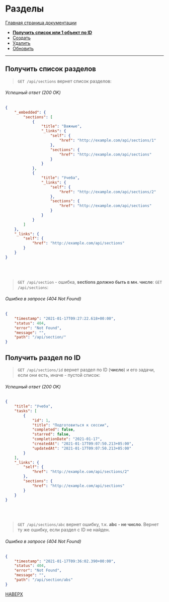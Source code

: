 # Разделы

[Главная страница документации](/README.md)

* **[Получить список или 1 объект по ID](/docs/section/section-get.md)**
* [Создать](/docs/section/section-create.md)   
* [Удалить](/docs/section/section-delete.md) 
* [Обновить](/docs/section/section-update.md)
---
## Получить список разделов
> `GET /api/sections` вернет список разделов:
###### Успешный ответ (200 OK)
```JSON
{
    "_embedded": {
        "sections": [
            {
                "title": "Важные",
                "_links": {
                    "self": {
                        "href": "http://example.com/api/sections/1"
                    },
                    "sections": {
                        "href": "http://example.com/api/sections"
                    }
                }
            },
            {
                "title": "Учеба",
                "_links": {
                    "self": {
                        "href": "http://example.com/api/sections/2"
                    },
                    "sections": {
                        "href": "http://example.com/api/sections"
                    }
                }
            }
        ]
    },
    "_links": {
        "self": {
            "href": "http://example.com/api/sections"
        }
    }
}
```
<br> <br>

> `GET /api/section` - ошибка, **sections должно быть в мн. числе**: `GET /api/sections`:
###### Ошибка в запросе (404 Not Found)
```JSON
{
    "timestamp": "2021-01-17T09:27:22.618+00:00",
    "status": 404,
    "error": "Not Found",
    "message": "",
    "path": "/api/section/"
}
```

## Получить раздел по ID
> `GET /api/sections/id` вернет раздел по ID (**число**) и его задачи, если они есть, иначе - пустой список:
###### Успешный ответ (200 OK)
```JSON
{
    "title": "Учеба",
    "tasks": [
        {
            "id": 1,
            "title": "Подготовиться к сессии",
            "completed": false,
            "starred": false,
            "completionDate": "2021-01-17",
            "createdAt": "2021-01-17T09:07:50.213+05:00",
            "updatedAt": "2021-01-17T09:07:50.213+05:00"
        }
    ],
    "_links": {
        "self": {
            "href": "http://example.com/api/sections/2"
        },
        "sections": {
            "href": "http://example.com/api/sections"
        }
    }
}
```
<br> <br>

> `GET /api/sections/abc` вернет ошибку, т.к. **abc - не число**. Вернет ту же ошибку, если раздел с ID не найден. 
###### Ошибка в запросе (404 Not Found)
```JSON
{
    "timestamp": "2021-01-17T09:36:02.390+00:00",
    "status": 404,
    "error": "Not Found",
    "message": "",
    "path": "/api/section/abs"
}
```

[НАВЕРХ](#разделы)